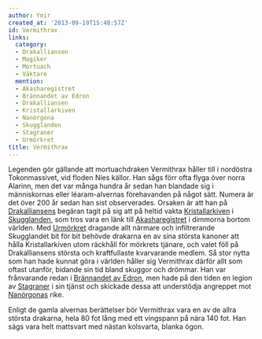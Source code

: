 ```yaml
---
author: Ymir
created_at: '2013-09-19T15:48:57Z'
id: Vermithrax
links:
  category:
  - Drakalliansen
  - Magiker
  - Mortuach
  - Väktare
  mention:
  - Akasharegistret
  - Brännandet av Edron
  - Drakalliansen
  - Kristallarkiven
  - Nanórgona
  - Skugglanden
  - Stagraner
  - Urmörkret
title: Vermithrax
---
```


Legenden gör gällande att mortuachdraken Vermithrax håller till i nordöstra Tokonmassivet, vid
floden Níes källor. Han sågs förr ofta flyga över norra Alarinn, men det var många hundra år sedan
han blandade sig i människornas eller léaram-alvernas förehavanden på något sätt. Numera är det över
200 år sedan han sist observerades. Orsaken är att han på [Drakalliansens] begäran tagit på sig att
på heltid vakta [Kristallarkiven] i [Skugglanden], som tros vara en länk till [Akasharegistret] i
dimmorna bortom världen. Med [Urmörkret] dragande allt närmare och infiltrerande Skugglandet bit för
bit behövde drakarna en av sina största kanoner att hålla Kristallarkiven utom räckhåll för mörkrets
tjänare, och valet föll på Drakalliansens största och kraftfullaste kvarvarande medlem. Så stor
nytta som han hade kunnat göra i världen håller sig Vermithrax därför allt som oftast utanför,
bidande sin tid bland skuggor och drömmar. Han var frånvarande redan i [Brännandet av Edron], men
hade på den tiden en legion av [Stagraner] i sin tjänst och skickade dessa att understödja angreppet
mot [Nanórgonas] rike.

Enligt de gamla alvernas berättelser bör Vermithrax vara en av de allra största drakarna, hela 80
fot lång med ett vingspann på nära 140 fot. Han sägs vara helt mattsvart med nästan kolsvarta,
blanka ögon.

  [Drakalliansens]: Drakalliansen
  [Kristallarkiven]: Kristallarkiven
  [Skugglanden]: Skugglanden
  [Akasharegistret]: Akasharegistret
  [Urmörkret]: Urmörkret
  [Brännandet av Edron]: Brännandet_av_Edron
  [Stagraner]: Stagraner
  [Nanórgonas]: Nanórgona